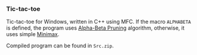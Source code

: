 ### Tic-tac-toe
Tic-tac-toe for Windows, written in C++ using MFC.
If the macro `ALPHABETA` is defined, the program uses [Alpha-Beta Pruning](https://en.wikipedia.org/wiki/Alpha%E2%80%93beta_pruning) algorithm, otherwise, it uses simple [Minimax](https://en.wikipedia.org/wiki/Minimax). 

Compiled program can be found in `Src.zip`. 

